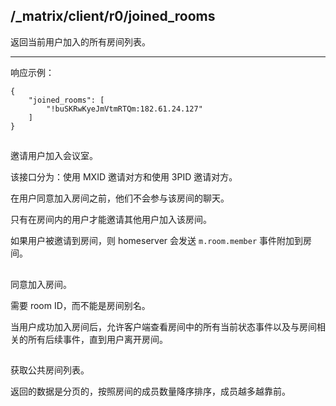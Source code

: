 ## /_matrix/client/r0/joined_rooms

返回当前用户加入的所有房间列表。

---

响应示例：

```
{
    "joined_rooms": [
        "!buSKRwKyeJmVtmRTQm:182.61.24.127"
    ]
}
```


## 

邀请用户加入会议室。

该接口分为：使用 MXID 邀请对方和使用 3PID 邀请对方。

在用户同意加入房间之前，他们不会参与该房间的聊天。

只有在房间内的用户才能邀请其他用户加入该房间。

如果用户被邀请到房间，则 homeserver 会发送 `m.room.member` 事件附加到房间。


## 

同意加入房间。

需要 room ID，而不能是房间别名。

当用户成功加入房间后，允许客户端查看房间中的所有当前状态事件以及与房间相关的所有后续事件，直到用户离开房间。



##

获取公共房间列表。

返回的数据是分页的，按照房间的成员数量降序排序，成员越多越靠前。

